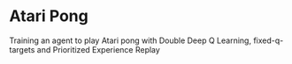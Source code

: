 # Atari Pong

Training an agent to play Atari pong with Double Deep Q Learning, fixed-q-targets and Prioritized Experience Replay
